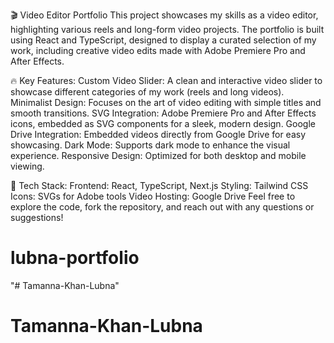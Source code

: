 🎬 Video Editor Portfolio
This project showcases my skills as a video editor, highlighting various reels and long-form video projects. The portfolio is built using React and TypeScript, designed to display a curated selection of my work, including creative video edits made with Adobe Premiere Pro and After Effects.

🔥 Key Features:
Custom Video Slider: A clean and interactive video slider to showcase different categories of my work (reels and long videos).
Minimalist Design: Focuses on the art of video editing with simple titles and smooth transitions.
SVG Integration: Adobe Premiere Pro and After Effects icons, embedded as SVG components for a sleek, modern design.
Google Drive Integration: Embedded videos directly from Google Drive for easy showcasing.
Dark Mode: Supports dark mode to enhance the visual experience.
Responsive Design: Optimized for both desktop and mobile viewing.

🚀 Tech Stack:
Frontend: React, TypeScript, Next.js
Styling: Tailwind CSS
Icons: SVGs for Adobe tools
Video Hosting: Google Drive
Feel free to explore the code, fork the repository, and reach out with any questions or suggestions!

# lubna-portfolio
"# Tamanna-Khan-Lubna" 
# Tamanna-Khan-Lubna
